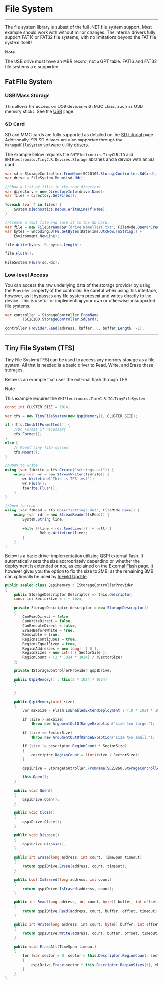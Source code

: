 # File System
---
The file system library is subset of the full .NET file system support. Most example should work with without minor changes. The internal drivers fully support FAT16 or FAT32 file systems, with no limitations beyond the FAT file system itself!

> [!Note]
> The USB drive must have an MBR record, not a GPT table.
> FAT16 and FAT32 file systems are supported.

## Fat File System

### USB Mass Storage
This allows file access on USB devices with MSC class, such as USB memory sticks. See the [USB](usb.md) page.

### SD Card
SD and MMC cards are fully supported as detailed on the [SD tutorial](sd-cards.md) page. Additionally, SPI SD drivers are also supported through the `ManagedFileSystem` software utility [drivers](/software-utility.md).

The example below requires the `GHIElectronics.TinyCLR.IO` and `GHIElectronics.TinyCLR.Devices.Storage` libraries and a device with an SD card.

```cs
var sd = StorageController.FromName(SC20100.StorageController.SdCard);
var drive = FileSystem.Mount(sd.Hdc);

//Show a list of files in the root directory
var directory = new DirectoryInfo(drive.Name);
var files = directory.GetFiles();

foreach (var f in files) {
    System.Diagnostics.Debug.WriteLine(f.Name);
}

//Create a text file and save it to the SD card.
var file = new FileStream($@"{drive.Name}Test.txt", FileMode.OpenOrCreate);
var bytes = Encoding.UTF8.GetBytes(DateTime.UtcNow.ToString() +
    Environment.NewLine);

file.Write(bytes, 0, bytes.Length);

file.Flush();

FileSystem.Flush(sd.Hdc);

```





### Low-level Access
You can access the raw underlying data of the storage provider by using the `Provider` property of the controller. Be careful when using this interface, however, as it bypasses any file system present and writes directly to the device. This is useful for implementing your own or otherwise unsupported file systems.

```cs
var controller = StorageController.FromName
        (SC20100.StorageController.SdCard);

controller.Provider.Read(address, buffer, 0, buffer.Length, -1);
```

---

## Tiny File System (TFS)

Tiny File System(TFS) can be used to access any memory storage as a file system. All that is needed is a basic driver to Read, Write, and Erase these storages. 

Below is an example that uses the external flash through TFS.

> [!Note]
> This example requires the `GHIElectronics.TinyCLR.IO.TinyFileSystem`

```cs
const int CLUSTER_SIZE = 1024;

var tfs = new TinyFileSystem(new QspiMemory(), CLUSTER_SIZE);
            
if (!tfs.CheckIfFormatted()) {
    //Do Format if necessary 
    tfs.Format();
}
else {
    // Mount tiny file system
    tfs.Mount();
}

//Open to write
using (var fsWrite = tfs.Create("settings.dat")) {
    using (var wr = new StreamWriter(fsWrite)) {
        wr.WriteLine("This is TFS test");
        wr.Flush();
        fsWrite.Flush();
    }
}

//Open to read
using (var fsRead = tfs.Open("settings.dat", FileMode.Open)) {
    using (var rdr = new StreamReader(fsRead)) {
        System.String line;
        
        while ((line = rdr.ReadLine()) != null) {
                Debug.WriteLine(line);
        }
    }
}
```
Below is a basic driver implementation utilizing QSPI external flash. It automatically sets the size appropriately depending on whether the deployment is extended or not, as explained on the [External Flash](external-memory.md) page. It however gives you the option to fix the size to 2MB, as the remaining 8MB can optionally be used by [InField Update](in-field-update.md).

```cs
public sealed class QspiMemory : IStorageControllerProvider
{
    public StorageDescriptor Descriptor => this.descriptor;
    const int SectorSize = 4 * 1024;

    private StorageDescriptor descriptor = new StorageDescriptor()
    {
        CanReadDirect = false,
        CanWriteDirect = false,
        CanExecuteDirect = false,
        EraseBeforeWrite = true,
        Removable = true,
        RegionsContiguous = true,
        RegionsEqualSized = true,
        RegionAddresses = new long[] { 0 },
        RegionSizes = new int[] { SectorSize },
        RegionCount = (2 * 1024 * 1024) / (SectorSize)
    };

    private IStorageControllerProvider qspiDrive;

    public QspiMemory() : this(2 * 1024 * 1024)
    {

    }

    public QspiMemory(uint size)
    {
        var maxSize = Flash.IsEnabledExtendDeployment ? (10 * 1024 * 1024) : (16 * 1024 * 1024);

        if (size > maxSize)
            throw new ArgumentOutOfRangeException("size too large.");

        if (size <= SectorSize)
            throw new ArgumentOutOfRangeException("size too small.");

        if (size != descriptor.RegionCount * SectorSize)
        {
            descriptor.RegionCount = (int)(size / SectorSize);
        }

        qspiDrive = StorageController.FromName(SC20260.StorageController.QuadSpi).Provider;

        this.Open();
    }

    public void Open()
    {
        qspiDrive.Open();
    }

    public void Close()
    {
        qspiDrive.Close();
    }

    public void Dispose()
    {
        qspiDrive.Dispose();
    }

    public int Erase(long address, int count, TimeSpan timeout)
    {
        return qspiDrive.Erase(address, count, timeout);
    }

    public bool IsErased(long address, int count)
    {
        return qspiDrive.IsErased(address, count);
    }

    public int Read(long address, int count, byte[] buffer, int offset, TimeSpan timeout)
    {
        return qspiDrive.Read(address, count, buffer, offset, timeout);
    }

    public int Write(long address, int count, byte[] buffer, int offset, TimeSpan timeout)
    {
        return qspiDrive.Write(address, count, buffer, offset, timeout);
    }

    public void EraseAll(TimeSpan timeout)
    {
        for (var sector = 0; sector < this.Descriptor.RegionCount; sector++)
        {
            qspiDrive.Erase(sector * this.Descriptor.RegionSizes[0], this.Descriptor.RegionSizes[0], timeout);
        }
    }
}
```

 
